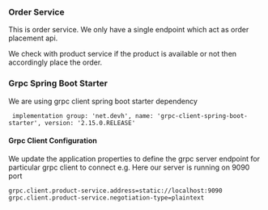 ### Order Service

This is order service. We only have a single endpoint which act as order placement api.

We check with product service if the product is available or not then accordingly place the order.

### Grpc Spring Boot Starter

We are using grpc client spring boot starter dependency

```
 implementation group: 'net.devh', name: 'grpc-client-spring-boot-starter', version: '2.15.0.RELEASE'
```

#### Grpc Client Configuration

We update the application properties to define the grpc server endpoint for particular grpc client to connect
e.g. Here our server is running on 9090 port

```
grpc.client.product-service.address=static://localhost:9090
grpc.client.product-service.negotiation-type=plaintext
```

